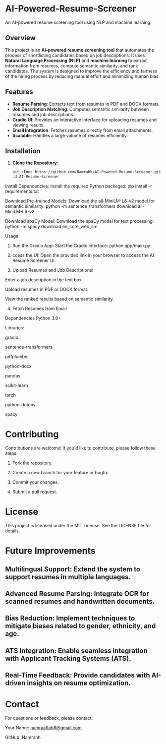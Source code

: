 # AI-Powered-Resume-Screener
An AI-powered resume screening tool using NLP and machine learning.

## Overview
This project is an **AI-powered resume screening tool** that automates the process of shortlisting candidates based on job descriptions. It uses **Natural Language Processing (NLP)** and **machine learning** to extract information from resumes, compute semantic similarity, and rank candidates. The system is designed to improve the efficiency and fairness of the hiring process by reducing manual effort and minimizing human bias.

## Features
- **Resume Parsing**: Extracts text from resumes in PDF and DOCX formats.
- **Job Description Matching**: Computes semantic similarity between resumes and job descriptions.
- **Gradio UI**: Provides an interactive interface for uploading resumes and viewing results.
- **Email Integration**: Fetches resumes directly from email attachments.
- **Scalable**: Handles a large volume of resumes efficiently.

## Installation
1. **Clone the Repository**:
   ```bash
   git clone https://github.com/Namrahh/AI-Powered-Resume-Screener.git
   cd AI-Resume-Screener

Install Dependencies:
Install the required Python packages:
pip install -r requirements.txt

Download Pre-trained Models:
Download the all-MiniLM-L6-v2 model for semantic similarity:
python -m sentence_transformers download all-MiniLM-L6-v2

Download spaCy Model:
Download the spaCy model for text processing:
python -m spacy download en_core_web_sm

Usage
1. Run the Gradio App:
Start the Gradio interface:
python app/main.py

2. ccess the UI:
Open the provided link in your browser to access the AI Resume Screener UI.

3. Upload Resumes and Job Descriptions:

Enter a job description in the text box.

Upload resumes in PDF or DOCX format.

View the ranked results based on semantic similarity.

4. Fetch Resumes from Email

Dependencies
Python 3.8+

Libraries:

gradio

sentence-transformers

pdfplumber

python-docx

pandas

scikit-learn

torch

python-dotenv

spacy

# Contributing
Contributions are welcome! If you'd like to contribute, please follow these steps:

1. Fork the repository.

2. Create a new branch for your feature or bugfix.

3. Commit your changes.

4. Submit a pull request.

# License
This project is licensed under the MIT License. See the LICENSE file for details.

# Future Improvements
## Multilingual Support: Extend the system to support resumes in multiple languages.

## Advanced Resume Parsing: Integrate OCR for scanned resumes and handwritten documents.

## Bias Reduction: Implement techniques to mitigate biases related to gender, ethnicity, and age.

## ATS Integration: Enable seamless integration with Applicant Tracking Systems (ATS).

## Real-Time Feedback: Provide candidates with AI-driven insights on resume optimization.

# Contact
For questions or feedback, please contact:

Your Name: namraaftab8@gmail.com

GitHub: Namrahh
